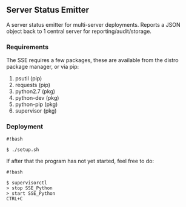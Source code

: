 ## Server Status Emitter

A server status emitter for multi-server deployments. Reports a JSON object back to 1 central server for reporting/audit/storage.

### Requirements

The SSE requires a few packages, these are available from the distro package manager, or via pip:

1. psutil (pip)
2. requests (pip)
3. python2.7 (pkg)
4. python-dev (pkg)
5. python-pip (pkg)
6. supervisor (pkg)

### Deployment

```
#!bash

$ ./setup.sh
```

If after that the program has not yet started, feel free to do:

```
#!bash

$ supervisorctl 
> stop SSE_Python
> start SSE_Python
CTRL+C
```
